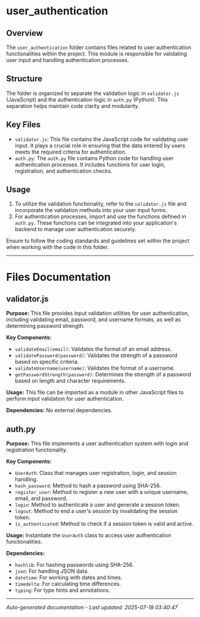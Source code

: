 # user_authentication

## Overview
The `user_authentication` folder contains files related to user authentication functionalities within the project. This module is responsible for validating user input and handling authentication processes.

## Structure
The folder is organized to separate the validation logic in `validator.js` (JavaScript) and the authentication logic in `auth.py` (Python). This separation helps maintain code clarity and modularity.

## Key Files
- `validator.js`: This file contains the JavaScript code for validating user input. It plays a crucial role in ensuring that the data entered by users meets the required criteria for authentication.
- `auth.py`: The `auth.py` file contains Python code for handling user authentication processes. It includes functions for user login, registration, and authentication checks.

## Usage
1. To utilize the validation functionality, refer to the `validator.js` file and incorporate the validation methods into your user input forms.
2. For authentication processes, import and use the functions defined in `auth.py`. These functions can be integrated into your application's backend to manage user authentication securely.

Ensure to follow the coding standards and guidelines set within the project when working with the code in this folder.

---

# Files Documentation

## validator.js

**Purpose:** This file provides input validation utilities for user authentication, including validating email, password, and username formats, as well as determining password strength.

**Key Components:**
- `validateEmail(email)`: Validates the format of an email address.
- `validatePassword(password)`: Validates the strength of a password based on specific criteria.
- `validateUsername(username)`: Validates the format of a username.
- `getPasswordStrength(password)`: Determines the strength of a password based on length and character requirements.

**Usage:** This file can be imported as a module in other JavaScript files to perform input validation for user authentication.

**Dependencies:** No external dependencies.

## auth.py

**Purpose:** This file implements a user authentication system with login and registration functionality.

**Key Components:**
- `UserAuth`: Class that manages user registration, login, and session handling.
- `hash_password`: Method to hash a password using SHA-256.
- `register_user`: Method to register a new user with a unique username, email, and password.
- `login`: Method to authenticate a user and generate a session token.
- `logout`: Method to end a user's session by invalidating the session token.
- `is_authenticated`: Method to check if a session token is valid and active.

**Usage:** Instantiate the `UserAuth` class to access user authentication functionalities.

**Dependencies:**
- `hashlib`: For hashing passwords using SHA-256.
- `json`: For handling JSON data.
- `datetime`: For working with dates and times.
- `timedelta`: For calculating time differences.
- `typing`: For type hints and annotations.

---
*Auto-generated documentation - Last updated: 2025-07-18 03:40:47*
